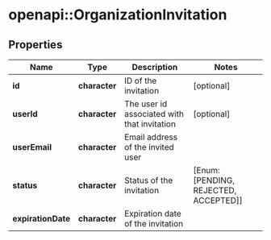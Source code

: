 # openapi::OrganizationInvitation


## Properties
Name | Type | Description | Notes
------------ | ------------- | ------------- | -------------
**id** | **character** | ID of the invitation | [optional] 
**userId** | **character** | The user id associated with that invitation | [optional] 
**userEmail** | **character** | Email address of the invited user | 
**status** | **character** | Status of the invitation | [Enum: [PENDING, REJECTED, ACCEPTED]] 
**expirationDate** | **character** | Expiration date of the invitation | 



